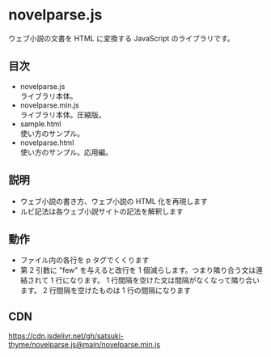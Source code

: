 # novelparse.js
ウェブ小説の文書を HTML に変換する JavaScript のライブラリです。

## 目次
- novelparse.js  
  ライブラリ本体。
- novelparse.min.js  
  ライブラリ本体。圧縮版。
- sample.html  
  使い方のサンプル。
- novelparse.html  
  使い方のサンプル。応用編。

## 説明
- ウェブ小説の書き方、ウェブ小説の HTML 化を再現します
- ルビ記法は各ウェブ小説サイトの記法を解釈します

## 動作
- ファイル内の各行を p タグでくくります
- 第 2 引数に "few" を与えると改行を 1 個減らします。つまり隣り合う文は連結されて 1 行になります。 1 行間隔を空けた文は間隔がなくなって隣り合います。 2 行間隔を空けたものは 1 行の間隔になります

## CDN
https://cdn.jsdelivr.net/gh/satsuki-thyme/novelparse.js@main/novelparse.min.js
